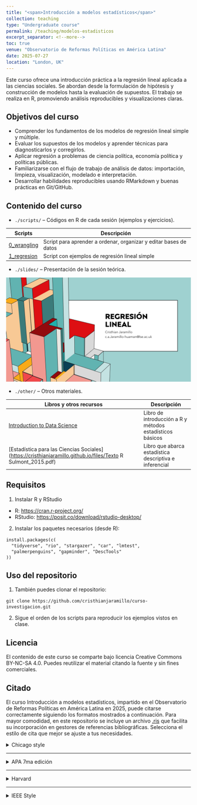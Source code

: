 ```yaml
---
title: "<span>Introducción a modelos estadísticos</span>"
collection: teaching
type: "Undergraduate course"
permalink: /teaching/modelos-estadisticos
excerpt_separator: <!--more-->
toc: true
venue: "Observatorio de Reformas Políticas en América Latina"
date: 2025-07-27
location: "London, UK"
---
```


Este curso ofrece una introducción práctica a la regresión lineal aplicada a las ciencias sociales. Se abordan desde la formulación de hipótesis y construcción de modelos hasta la evaluación de supuestos. El trabajo se realiza en R, promoviendo análisis reproducibles y visualizaciones claras.

<!--more-->

## Objetivos del curso

-   Comprender los fundamentos de los modelos de regresión lineal simple y múltiple.
-   Evaluar los supuestos de los modelos y aprender técnicas para diagnosticarlos y corregirlos.
-   Aplicar regresión a problemas de ciencia política, economía política y políticas públicas.
-   Familiarizarse con el flujo de trabajo de análisis de datos: importación, limpieza, visualización, modelado e interpretación.
-   Desarrollar habilidades reproducibles usando RMarkdown y buenas prácticas en Git/GitHub.

## Contenido del curso

-   `./scripts/` – Códigos en R de cada sesión (ejemplos y ejercicios).

| Scripts            | Descripción   |
| --------           | ------ |
| [0_wrangling](https://cristhianjaramillo.github.io/files/0_wrangling.R)     |Script para aprender a ordenar, organizar y editar bases de datos|
| [1_regresion](https://cristhianjaramillo.github.io/files/1_regresion.R)    |Script con ejemplos de regresión lineal simple|

-   `./slides/` – Presentación de la sesión teórica.

[![](images/regresion_lineal.png)](https://cristhianjaramillo.github.io/files/regresion_lineal.pdf)

-   `./other/` – Otros materiales.

| Libros y otros recursos            | Descripción   |
| --------           | ------ |
| [Introduction to Data Science](https://rafalab.dfci.harvard.edu/dsbook)     |Libro de introducción a R y métodos estadísticos básicos|
| [Estadística para las Ciencias Sociales](https://cristhianjaramillo.github.io/files/Texto R Sulmont_2015.pdf)    |Libro que abarca estadística descriptiva e inferencial|

## Requisitos

1. Instalar R y RStudio
   
-   R: https://cran.r-project.org/
-   RStudio: https://posit.co/download/rstudio-desktop/

2. Instalar los paquetes necesarios (desde R):
   
```
install.packages(c(
  "tidyverse", "rio", "stargazer", "car", "lmtest",
  "palmerpenguins", "gapminder", "DescTools"
))
```

## Uso del repositorio

1. También puedes clonar el repositorio:
   
```
git clone https://github.com/cristhianjaramillo/curso-investigacion.git
```

2. Sigue el orden de los scripts para reproducir los ejemplos vistos en clase.

## Licencia

El contenido de este curso se comparte bajo licencia Creative Commons BY-NC-SA 4.0. Puedes reutilizar el material citando la fuente y sin fines comerciales.

## Citado

El curso Introducción a modelos estadísticos, impartido en el Observatorio de Reformas Políticas en América Latina en 2025, puede citarse correctamente siguiendo los formatos mostrados a continuación. Para mayor comodidad, en este repositorio se incluye un archivo [.ris](https://cristhianjaramillo.github.io/files/modelos_estadisticos_jaramillo.ris) que facilita su incorporación en gestores de referencias bibliográficas. Selecciona el estilo de cita que mejor se ajuste a tus necesidades.

<details>
<summary>Chicago style</summary>

<div class="code-block">
  <pre><code id="cite-chicago">Jaramillo, Cristhian. 2025. “Introducción a modelos estadísticos.” Curso de pregrado en el Observatorio de Reformas Políticas en América Latina, London, UK, 27 de julio. https://cristhianjaramillo.github.io/teaching/modelos-estadisticos</code></pre>
  <button class="copy-btn" onclick="copyCitation('cite-chicago')">Copy</button>
</div>

</details>

---

<details>
<summary>APA 7ma edición</summary>

<div class="code-block">
  <pre><code id="cite-apa">Jaramillo, C. (2025, julio). Introducción a modelos estadísticos [Curso de pregrado]. Observatorio de Reformas Políticas en América Latina. London, UK. Disponible en https://cristhianjaramillo.github.io/teaching/modelos-estadisticos</code></pre>
  <button class="copy-btn" onclick="copyCitation('cite-apa')">Copy</button>
</div>

</details>

---

<details>
<summary>Harvard</summary>

<div class="code-block">
  <pre><code id="cite-harvard">Jaramillo, C., 2025. Introducción a modelos estadísticos. Observatorio de Reformas Políticas en América Latina, London, UK. Disponible en: https://cristhianjaramillo.github.io/teaching/modelos-estadisticos [Accedido 29 julio 2025].</code></pre>
  <button class="copy-btn" onclick="copyCitation('cite-harvard')">Copy</button>
</div>

</details>

---

<details>
<summary>IEEE Style</summary>

<div class="code-block">
  <pre><code id="cite-ieee">C. Jaramillo, "Introducción a modelos estadísticos," Observatorio de Reformas Políticas en América Latina, London, UK, Jul. 2025. [En línea]. Disponible en: https://cristhianjaramillo.github.io/teaching/modelos-estadisticos</code></pre>
  <button class="copy-btn" onclick="copyCitation('cite-ieee')">Copy</button>
</div>

</details>

<script>
function copyCitation(id) {
  const text = document.getElementById(id).innerText;
  navigator.clipboard.writeText(text).then(() => {
    alert("Citation copied!");
  });
}
</script>

<style>
.code-wrapper {
  margin-bottom: 5px;
}
.copy-btn {
  background: white;
  color: #555;
  border: 1px solid #ccc;
  padding: 3px 8px;
  border-radius: 3px;
  cursor: pointer;
  font-size: 0.8rem;
  float: right; /* moves it outside/right */
  margin-top: -5px; /* adjust vertical alignment */
  margin-bottom: 10px;
}
.copy-btn:hover {
  background: #f0f0f0;
}
</style>